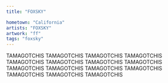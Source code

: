 ```yaml
---
title: "FOXSKY"

hometown: "California"
artists: "FOXSKY"
artwork: "ff"
tags: "foxsky"
---
```


TAMAGOTCHIS
TAMAGOTCHIS
TAMAGOTCHIS
TAMAGOTCHIS
TAMAGOTCHIS
TAMAGOTCHIS
TAMAGOTCHIS
TAMAGOTCHIS
TAMAGOTCHIS
TAMAGOTCHIS
TAMAGOTCHIS
TAMAGOTCHIS
TAMAGOTCHIS
TAMAGOTCHIS
TAMAGOTCHIS
